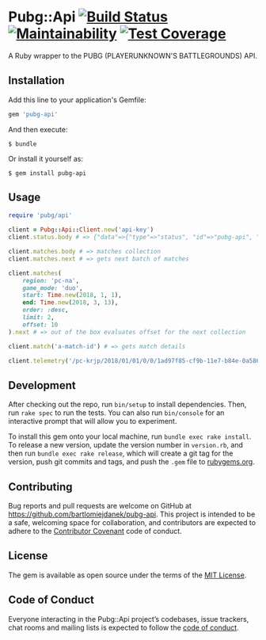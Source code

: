 Pubg::Api [![Build Status](https://travis-ci.org/bartlomiejdanek/pubg-api.svg?branch=master)](https://travis-ci.org/bartlomiejdanek/pubg-api) [![Maintainability](https://api.codeclimate.com/v1/badges/5aef6c3dd01bb03930c6/maintainability)](https://codeclimate.com/github/bartlomiejdanek/pubg-api/maintainability) [![Test Coverage](https://api.codeclimate.com/v1/badges/5aef6c3dd01bb03930c6/test_coverage)](https://codeclimate.com/github/bartlomiejdanek/pubg-api/test_coverage)
========

A Ruby wrapper to the PUBG (PLAYERUNKNOWN'S BATTLEGROUNDS) API.

## Installation

Add this line to your application's Gemfile:

```ruby
gem 'pubg-api'
```

And then execute:

    $ bundle

Or install it yourself as:

    $ gem install pubg-api

## Usage

```ruby
require 'pubg/api'

client = Pubg::Api::Client.new('api-key')
client.status.body # => {"data"=>{"type"=>"status", "id"=>"pubg-api", "attributes"=>{"released_at"=>"2018-03-12T14:08:16Z", "version"=>"master"}}}

client.matches.body # => matches collection
client.matches.next # => gets next batch of matches

client.matches(
    region: 'pc-na',
    game_mode: 'duo',
    start: Time.new(2018, 1, 1),
    end: Time.new(2018, 3, 13),
    order: :desc,
    limit: 2,
    offset: 10
).next # => out of the box evaluates offset for the next collection

client.match('a-match-id') # => gets match details

client.telemetry('/pc-krjp/2018/01/01/0/0/1ad97f85-cf9b-11e7-b84e-0a586460f004-telemetry.json')
```

## Development

After checking out the repo, run `bin/setup` to install dependencies. Then, run `rake spec` to run the tests. You can also run `bin/console` for an interactive prompt that will allow you to experiment.

To install this gem onto your local machine, run `bundle exec rake install`. To release a new version, update the version number in `version.rb`, and then run `bundle exec rake release`, which will create a git tag for the version, push git commits and tags, and push the `.gem` file to [rubygems.org](https://rubygems.org).

## Contributing

Bug reports and pull requests are welcome on GitHub at https://github.com/bartlomiejdanek/pubg-api. This project is intended to be a safe, welcoming space for collaboration, and contributors are expected to adhere to the [Contributor Covenant](http://contributor-covenant.org) code of conduct.

## License

The gem is available as open source under the terms of the [MIT License](https://opensource.org/licenses/MIT).

## Code of Conduct

Everyone interacting in the Pubg::Api project’s codebases, issue trackers, chat rooms and mailing lists is expected to follow the [code of conduct](https://github.com/bartlomiejdanek/pubg-api/blob/master/CODE_OF_CONDUCT.md).
